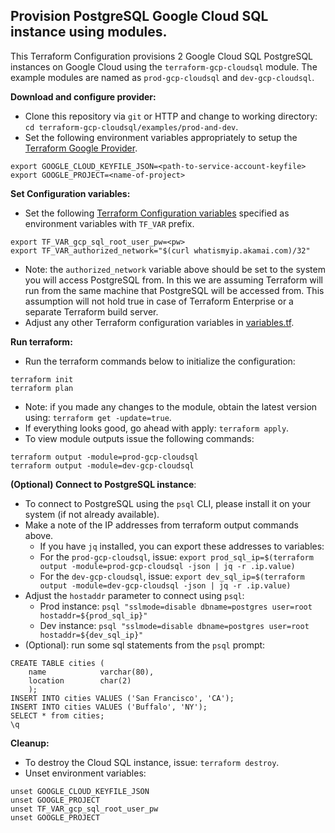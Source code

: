 ## Provision PostgreSQL Google Cloud SQL instance using modules.

This Terraform Configuration provisions 2 Google Cloud SQL PostgreSQL instances on Google Cloud using the  `terraform-gcp-cloudsql` module. The example modules are named as `prod-gcp-cloudsql` and `dev-gcp-cloudsql`.

**Download and configure provider:**
- Clone this repository via `git` or HTTP and change to working directory: `cd terraform-gcp-cloudsql/examples/prod-and-dev`.
- Set the following environment variables appropriately to setup the [Terraform Google Provider](https://www.terraform.io/docs/providers/google/index.html).
```
export GOOGLE_CLOUD_KEYFILE_JSON=<path-to-service-account-keyfile>
export GOOGLE_PROJECT=<name-of-project>
```

**Set Configuration variables:**
- Set the following [Terraform Configuration variables](https://www.terraform.io/docs/configuration/variables.html) specified as environment variables with `TF_VAR` prefix.
```
export TF_VAR_gcp_sql_root_user_pw=<pw>
export TF_VAR_authorized_network="$(curl whatismyip.akamai.com)/32"
```
- Note: the `authorized_network` variable above should be set to the system you will access PostgreSQL from. In this we are assuming Terraform will run from the same machine that PostgreSQL will be accessed from. This assumption will not hold true in case of Terraform Enterprise or a separate Terraform build server.
- Adjust any other Terraform configuration variables in [variables.tf](variables.tf).

**Run terraform:**
- Run the terraform commands below to initialize the configuration:
```
terraform init
terraform plan
```
- Note: if you made any changes to the module, obtain the latest version using: `terraform get -update=true`.
- If everything looks good, go ahead with apply: `terraform apply`.
- To view module outputs issue the following commands:
```
terraform output -module=prod-gcp-cloudsql
terraform output -module=dev-gcp-cloudsql
```


**(Optional) Connect to PostgreSQL instance**:
- To connect to PostgreSQL using the `psql` CLI, please install it on your system (if not already available).
- Make a note of the IP addresses from terraform output commands above.
  - If you have `jq` installed, you can export these addresses to variables:
  - For the `prod-gcp-cloudsql`, issue: `export prod_sql_ip=$(terraform output -module=prod-gcp-cloudsql -json | jq -r .ip.value)`
  - For the `dev-gcp-cloudsql`, issue: `export dev_sql_ip=$(terraform output -module=dev-gcp-cloudsql -json | jq -r .ip.value)`
- Adjust the `hostaddr` parameter to connect using `psql`:
  - Prod instance: `psql "sslmode=disable dbname=postgres user=root hostaddr=${prod_sql_ip}"`
  - Dev instance: `psql "sslmode=disable dbname=postgres user=root hostaddr=${dev_sql_ip}"`
- (Optional): run some sql statements from the `psql` prompt:
```
CREATE TABLE cities (
	name            varchar(80),
	location        char(2)
	);
INSERT INTO cities VALUES ('San Francisco', 'CA');
INSERT INTO cities VALUES ('Buffalo', 'NY');
SELECT * from cities;
\q
```

**Cleanup:**
- To destroy the Cloud SQL instance, issue: `terraform destroy`.
- Unset environment variables:
```
unset GOOGLE_CLOUD_KEYFILE_JSON
unset GOOGLE_PROJECT
unset TF_VAR_gcp_sql_root_user_pw
unset GOOGLE_PROJECT
```
